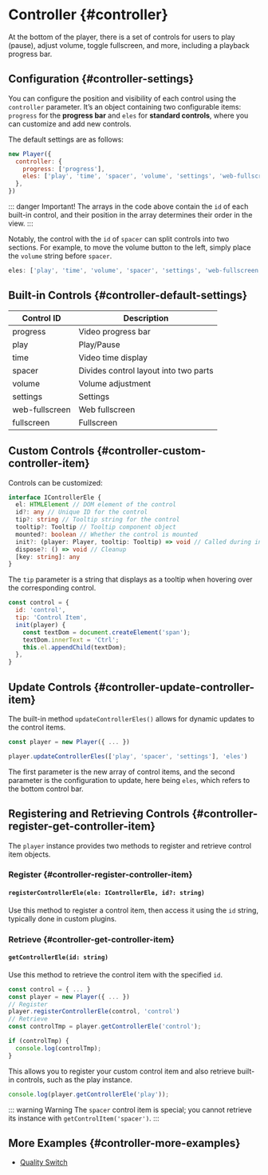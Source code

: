 # Controller {#controller}

At the bottom of the player, there is a set of controls for users to play (pause), adjust volume, toggle fullscreen, and more, including a playback progress bar.

## Configuration {#controller-settings}

You can configure the position and visibility of each control using the `controller` parameter. It’s an object containing two configurable items: `progress` for the **progress bar** and `eles` for **standard controls**, where you can customize and add new controls.

The default settings are as follows:

```js
new Player({
  controller: {
    progress: ['progress'],
    eles: ['play', 'time', 'spacer', 'volume', 'settings', 'web-fullscreen', 'fullscreen'],
  },
})
```

::: danger Important!
The arrays in the code above contain the `id` of each built-in control, and their position in the array determines their order in the view.
:::

Notably, the control with the `id` of `spacer` can split controls into two sections. For example, to move the volume button to the left, simply place the `volume` string before `spacer`.

```js
eles: ['play', 'time', 'volume', 'spacer', 'settings', 'web-fullscreen', 'fullscreen'],
```

## Built-in Controls {#controller-default-settings}

| Control ID      | Description                     |
| --------------- | ------------------------------- |
| progress        | Video progress bar              |
| play            | Play/Pause                      |
| time            | Video time display              |
| spacer          | Divides control layout into two parts |
| volume          | Volume adjustment               |
| settings        | Settings                        |
| web-fullscreen  | Web fullscreen                  |
| fullscreen      | Fullscreen                      |

## Custom Controls {#controller-custom-controller-item}

Controls can be customized:

```ts
interface IControllerEle {
  el: HTMLElement // DOM element of the control
  id?: any // Unique ID for the control
  tip?: string // Tooltip string for the control
  tooltip?: Tooltip // Tooltip component object
  mounted?: boolean // Whether the control is mounted
  init?: (player: Player, tooltip: Tooltip) => void // Called during initialization
  dispose?: () => void // Cleanup
  [key: string]: any
}
```

The `tip` parameter is a string that displays as a tooltip when hovering over the corresponding control.

```js
const control = {
  id: 'control',
  tip: 'Control Item',
  init(player) {
    const textDom = document.createElement('span');
    textDom.innerText = 'Ctrl';
    this.el.appendChild(textDom);
  },
}
```

## Update Controls {#controller-update-controller-item}

The built-in method `updateControllerEles()` allows for dynamic updates to the control items.

```js
const player = new Player({ ... })

player.updateControllerEles(['play', 'spacer', 'settings'], 'eles')
```

The first parameter is the new array of control items, and the second parameter is the configuration to update, here being `eles`, which refers to the bottom control bar.

## Registering and Retrieving Controls {#controller-register-get-controller-item}

The `player` instance provides two methods to register and retrieve control item objects.

### Register {#controller-register-controller-item}

#### `registerControllerEle(ele: IControllerEle, id?: string)`

Use this method to register a control item, then access it using the `id` string, typically done in custom plugins.

### Retrieve {#controller-get-controller-item}

#### `getControllerEle(id: string)`

Use this method to retrieve the control item with the specified `id`.

```js
const control = { ... }
const player = new Player({ ... })
// Register
player.registerControllerEle(control, 'control')
// Retrieve
const controlTmp = player.getControllerEle('control');

if (controlTmp) {
  console.log(controlTmp);
}
```

This allows you to register your custom control item and also retrieve built-in controls, such as the play instance.

```js
console.log(player.getControllerEle('play'));
```

::: warning Warning
The `spacer` control item is special; you cannot retrieve its instance with `getControlItem('spacer')`.
:::

## More Examples {#controller-more-examples}

- [Quality Switch](./examples/quality-switch)
